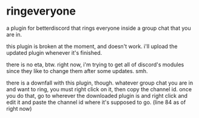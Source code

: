 # ringeveryone

a plugin for betterdiscord that rings everyone inside a group chat that you are in.

this plugin is broken at the moment, and doesn't work. i'll upload the updated plugin whenever it's finished. 

there is no eta, btw. right now, i'm trying to get all of discord's modules since they like to change them after some updates. smh.

there is a downfall with this plugin, though. whatever group chat you are in and want to ring, you must right click on it, then copy the channel id. once you do that, go to wherever the downloaded plugin is and right click and edit it and paste the channel id where it's supposed to go. (line 84 as of right now)
